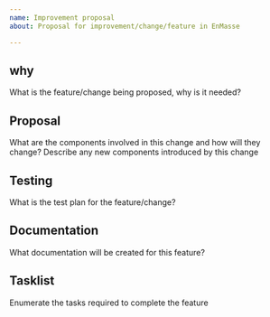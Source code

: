 ```yaml
---
name: Improvement proposal
about: Proposal for improvement/change/feature in EnMasse

---
```


## why

What is the feature/change being proposed, why is it needed?

## Proposal

What are the components involved in this change and how will they change?
Describe any new components introduced by this change

## Testing

What is the test plan for the feature/change?  

## Documentation

What documentation will be created for this feature? 

## Tasklist

Enumerate the tasks required to complete the feature

